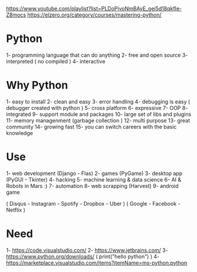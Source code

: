 https://www.youtube.com/playlist?list=PLDoPjvoNmBAyE_gei5d18qkfIe-Z8mocs
https://elzero.org/category/courses/mastering-python/

# Python
1- programming language that can do anything 
2- free and open source
3- interpreted ( no compiled )
4- interactive 

# Why Python
1- easy to install
2- clean and easy
3- error handling
4- debugging is easy ( debugger created with python )
5- cross platform 
6- expressive 
7- OOP
8- integrated
9- support module and packages
10- large set of libs and plugins
11- memory managenment (garbage collection )
12- multi purpose
13- great community
14- growing fast
15- you can switch careers with the basic knowledge

# Use
1- web development (Django - Flas)
2- games (PyGame)
3- desktop app (PyGUI - Tkinter)
4- hacking
5- machine learning & data science
6- AI & Robots in Mars :)
7- automation 
8- web scrapping (Harvest)
9- android game

( Disqus - Instagram - Spotify - Dropbox - Uber ) ( Google - Facebook - Netflix )

# Need
1- https://code.visualstudio.com/
2- https://www.jetbrains.com/
3- https://www.python.org/downloads/ ( print("hello python") )
4- https://marketplace.visualstudio.com/items?itemName=ms-python.python

